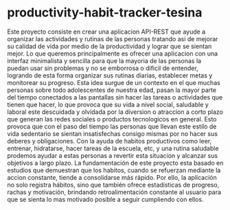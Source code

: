 # productivity-habit-tracker-tesina
  Este proyecto consiste en crear una aplicacion API-REST que ayude a organizar las actividades y rutinas de las personas tratando asi de mejorar su calidad de vida por medio de la productividad y lograr que se sientan mejor. Lo que queremos principalmente es ofrecer una aplicacion con una interfaz minimalista y sencilla para que la mayoria de las personas la puedan usar sin problemas y no se emborrosa o dificil de entender, logrando de esta forma organizar sus rutinas diarias, establecer metas y monitorear su progreso.
  Esta idea surgue de un contexto en el que muchas personas sobre todo adolescentes de nuestra edad, pasan la mayor parte del tiempo conectados a las pantallas sin hacer las tareas o actividades que tienen que hacer, lo que provoca que su vida a nivel social, saludable y laboral este descuidada y olvidada por la diversion o atraccion a corto plazo que generan las redes sociales o productos tecnologicos en general. Esto provoca que con el paso del tiempo las personas que llevan este estilo de vida sedentario se sientan insatisfechas consigo mismas por no hacer sus deberes y obligaciones.
  Con la ayuda de habitos productivos como leer, entrenar, hidratarse, hacer tareas de la escuela, etc, y una rutina saludable prodemos ayudar a estas personas a revertir esta situacion y alcanzar sus objetivos a largo plazo.
  La fundamentación de este proyecto esta basado en estudios que demuestran que los habitos, cuando se refuerzan mediante la accion constante, tiende a consolidarse más rápido. Por ello, la aplicación no solo registra hábitos, sino que también ofrece estadísticas de progreso, rachas y motivación, brindando retroalimentación constante al usuario para que se sienta lo mas motivado posible a seguir cumpliendo con ellos.
